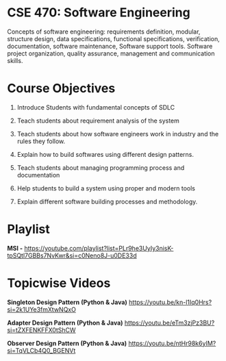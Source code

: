 # CSE 470: Software Engineering

<p>Concepts of software engineering: requirements definition, modular, structure design, data specifications, functional specifications, verification, documentation, software maintenance, Software support tools. Software project organization, quality assurance, management and communication skills.</p>

# Course Objectives

1. Introduce Students with fundamental concepts of SDLC

2. Teach students about requirement analysis of the system

3. Teach students about how software engineers work in industry and the rules they follow.

4. Explain how to build softwares using different design patterns.

5. Teach students about managing programming process and documentation

6. Help students to build a system using proper and modern tools

7. Explain different software building processes and methodology.

# Playlist

**MSI -** https://youtube.com/playlist?list=PLr9he3UyIy3nisK-tpSQtl7GBBs7NvKwr&si=c0Neno8J-u0DE33d

# Topicwise Videos

**Singleton Design Pattern (Python & Java)** 
https://youtu.be/kn-l1Iq0Hrs?si=2k1UYe3fmXtwNQxO

**Adapter Design Pattern (Python & Java)**
https://youtu.be/eTm3zjPz3BU?si=tZXFENKFFX0tShCW

**Observer Design Pattern (Python & Java)**
https://youtu.be/ntHr98k6yIM?si=TqVLCb4Q0_BGENVt
